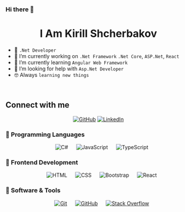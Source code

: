 ### Hi there 👋

<h1 align="center">I Am Kirill Shcherbakov</h1>

- 🚀 `.Net Developer`
- 🔭 I’m currently working on `.Net Framework`  `.Net Core`, `ASP.Net`, `React`
- 🌱 I’m currently learning `Angular Web Framework`
- 🤔 I’m looking for help with `Asp.Net Developer`
- :nerd_face: Always `learning new things`

<br>

##  Connect with me
<p align="center">
	<a href="https://github.com/Kirill613"><img src="https://img.shields.io/badge/github-%23181717.svg?style=flat-square&logo=github&logoColor=white" alt="GitHub"/></a>
	<a href="https://www.linkedin.com/in/kirill-shcherbakov"><img src="https://img.shields.io/badge/linkedin-%230A66C2.svg?style=flat-square&logo=linkedin&logoColor=white" alt="LinkedIn"/></a>
</p>

### 🔵 Programming Languages

<p align="center"> 
   &emsp;
	<img alt="C#" src="https://img.shields.io/badge/CSharp%20-%2300599C.svg?style=flat-square&logo=CSharp%2B%2B&logoColor=white">
   &emsp;
 	<img alt="JavaScript" src="https://img.shields.io/badge/JavaScript%20-%23F7DF1E.svg?style=flat-square&logo=javascript&logoColor=white">
   &emsp;
    <img alt="TypeScript" src="https://shields.io/badge/TypeScript-3178C6?logo=TypeScript&logoColor=FFF&style=flat-square&logoColor=white">
</p>

### 🔵 Frontend Development

<p align="center"> 
  &emsp; 
   <img alt="HTML" src="https://img.shields.io/badge/HTML5%20-%23E34F26.svg?style=flat-square&logo=html5&logoColor=white">
  &emsp;
    <img alt="CSS" src="https://img.shields.io/badge/CSS%20-%231572B6.svg?style=flat-square&logo=css3&logoColor=white">
   &emsp;
    <img alt="Bootstrap" src="https://img.shields.io/badge/bootstrap%20-%231572B6.svg?style=flat-square&logo=bootstrap&logoColor=white">
  &emsp;
    <img alt="React" src="https://img.shields.io/badge/-ReactJs-61DAFB?logo=react">
</p>

### 🔵 Software & Tools
 
<p align="center">
  &emsp;
    <a href="#"><img alt="Git" src="https://img.shields.io/badge/Git%20-%23F05033.svg?style=flat-square&logo=git&logoColor=white"></a>
  &emsp;
    <a href="#"><img alt="GitHub" src="https://img.shields.io/badge/github-%23181717.svg?style=flat-square&logo=github&logoColor=white"></a>
  &emsp;
    <a href="#"><img alt="Stack Overflow" src="https://img.shields.io/badge/-Stack%20Overflow-FE7A16?style=flat-square&logo=stack-overflow&logoColor=white"></a>
